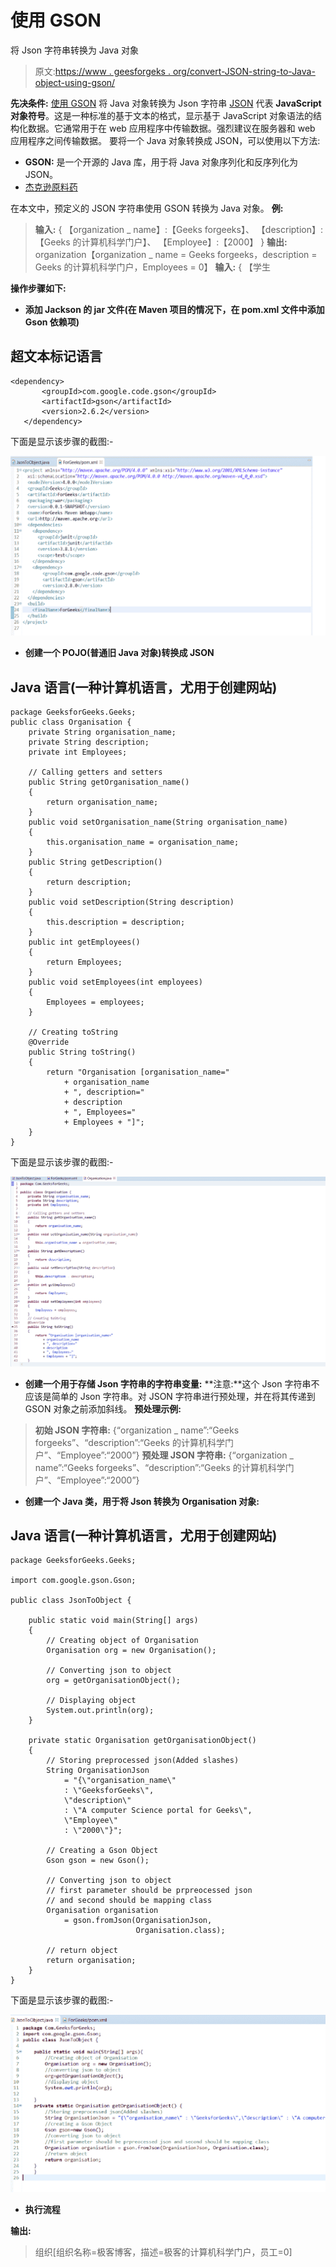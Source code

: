 # 使用 GSON

将 Json 字符串转换为 Java 对象

> 原文:[https://www . geesforgeks . org/convert-JSON-string-to-Java-object-using-gson/](https://www.geeksforgeeks.org/convert-json-string-to-java-object-using-gson/)

**先决条件:** [使用 GSON](https://www.geeksforgeeks.org/convert-java-object-to-json-string-using-gson/)
将 Java 对象转换为 Json 字符串 [JSON](https://www.geeksforgeeks.org/tag/json/) 代表 **JavaScript 对象符号**。这是一种标准的基于文本的格式，显示基于 JavaScript 对象语法的结构化数据。它通常用于在 web 应用程序中传输数据。强烈建议在服务器和 web 应用程序之间传输数据。
要将一个 Java 对象转换成 JSON，可以使用以下方法:

*   **GSON:** 是一个开源的 Java 库，用于将 Java 对象序列化和反序列化为 JSON。
*   [杰克逊原料药](https://www.geeksforgeeks.org/convert-java-object-to-json-string-using-jackson-api/)

在本文中，预定义的 JSON 字符串使用 GSON 转换为 Java 对象。
**例:**

> **输入:**
> {
> 【organization _ name】:【Geeks forgeeks】、
> 【description】:【Geeks 的计算机科学门户】、
> 【Employee】:【2000】
> }
> **输出:**
> organization【organization _ name = Geeks forgeeks，description = Geeks 的计算机科学门户，Employees = 0】
> **输入:**
> {
> 【学生

**操作步骤如下:**

*   **添加 Jackson 的 jar 文件(在 Maven 项目的情况下，在 pom.xml 文件中添加 Gson 依赖项)**

## 超文本标记语言

```
<dependency>
       <groupId>com.google.code.gson</groupId>
       <artifactId>gson</artifactId>
       <version>2.6.2</version>
   </dependency>
```

下面是显示该步骤的截图:-

![](img/95732fe478a3fa63b8217103462212fc.png)

*   **创建一个 POJO(普通旧 Java 对象)转换成 JSON**

## Java 语言(一种计算机语言，尤用于创建网站)

```
package GeeksforGeeks.Geeks;
public class Organisation {
    private String organisation_name;
    private String description;
    private int Employees;

    // Calling getters and setters
    public String getOrganisation_name()
    {
        return organisation_name;
    }
    public void setOrganisation_name(String organisation_name)
    {
        this.organisation_name = organisation_name;
    }
    public String getDescription()
    {
        return description;
    }
    public void setDescription(String description)
    {
        this.description = description;
    }
    public int getEmployees()
    {
        return Employees;
    }
    public void setEmployees(int employees)
    {
        Employees = employees;
    }

    // Creating toString
    @Override
    public String toString()
    {
        return "Organisation [organisation_name="
            + organisation_name
            + ", description="
            + description
            + ", Employees="
            + Employees + "]";
    }
}
```

下面是显示该步骤的截图:-

![](img/91a6e0d76136b4b95e6b0e2895579f14.png)

*   **创建一个用于存储 Json 字符串的字符串变量:**
    **注意:**这个 Json 字符串不应该是简单的 Json 字符串。对 JSON 字符串进行预处理，并在将其传递到 GSON 对象之前添加斜线。
    **预处理示例:**

> **初始 JSON 字符串:**
> {“organization _ name”:“Geeks forgeeks”、“description”:“Geeks 的计算机科学门户”、“Employee”:“2000”}
> **预处理 JSON 字符串:**
> {“organization _ name”:“Geeks forgeeks”、“description”:“Geeks 的计算机科学门户”、“Employee”:“2000”}

*   **创建一个 Java 类，用于将 Json 转换为 Organisation 对象:**

## Java 语言(一种计算机语言，尤用于创建网站)

```
package GeeksforGeeks.Geeks;

import com.google.gson.Gson;

public class JsonToObject {

    public static void main(String[] args)
    {
        // Creating object of Organisation
        Organisation org = new Organisation();

        // Converting json to object
        org = getOrganisationObject();

        // Displaying object
        System.out.println(org);
    }

    private static Organisation getOrganisationObject()
    {
        // Storing preprocessed json(Added slashes)
        String OrganisationJson
            = "{\"organisation_name\"
            : \"GeeksforGeeks\",
            \"description\"
            : \"A computer Science portal for Geeks\",
            \"Employee\"
            : \"2000\"}";

        // Creating a Gson Object
        Gson gson = new Gson();

        // Converting json to object
        // first parameter should be prpreocessed json
        // and second should be mapping class
        Organisation organisation
            = gson.fromJson(OrganisationJson,
                            Organisation.class);

        // return object
        return organisation;
    }
}
```

下面是显示该步骤的截图:-

![](img/2d7c128a21a31b8adf4c741c0db8314f.png)

*   **执行流程**

**输出:**

> 组织[组织名称=极客博客，描述=极客的计算机科学门户，员工=0]